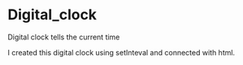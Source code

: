 # Digital_clock
Digital clock tells the current time 

I created this digital clock using setInteval and connected with html.
